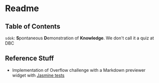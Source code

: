 # Readme

## Table of Contents

`sdok`:  **S**pontaneous **D**emonstration of **Knowledge**.  We don't call it
a quiz at DBC

## Reference Stuff

* Implementation of Overflow challenge with a Markdown previewer widget with
  [Jasmine tests](https://github.com/pocket-gophers-2014/overflow-challenge/tree/sgharms)
